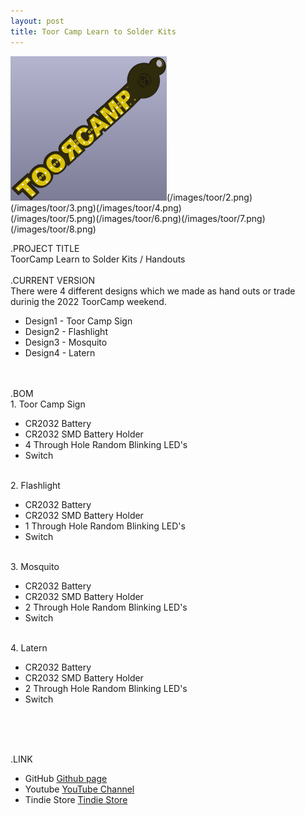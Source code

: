```yaml
---
layout: post
title: Toor Camp Learn to Solder Kits
---
```


![Title](/images/toor/1.png)(/images/toor/2.png)(/images/toor/3.png)(/images/toor/4.png)<br>
(/images/toor/5.png)(/images/toor/6.png)(/images/toor/7.png)(/images/toor/8.png)<br>

.PROJECT TITLE<br>
ToorCamp Learn to Solder Kits / Handouts
<br>
<br>
.CURRENT VERSION<br>
There were 4 different designs which we made as hand outs or trade durinig the 2022 ToorCamp weekend.
- Design1 - Toor Camp Sign
- Design2 - Flashlight
- Design3 - Mosquito
- Design4 - Latern
<br>
<br>
.BOM<br>
1. Toor Camp Sign<br>

- CR2032 Battery
- CR2032 SMD Battery Holder
- 4 Through Hole Random Blinking LED's
- Switch
<br>
2. Flashlight<br>

- CR2032 Battery
- CR2032 SMD Battery Holder
- 1 Through Hole Random Blinking LED's
- Switch
<br>
3. Mosquito<br>

- CR2032 Battery
- CR2032 SMD Battery Holder
- 2 Through Hole Random Blinking LED's
- Switch
<br>
4. Latern<br>

- CR2032 Battery
- CR2032 SMD Battery Holder
- 2 Through Hole Random Blinking LED's
- Switch
<br>
<br>
<br>

.LINK
- GitHub [Github page](https://github.com/BadgePiratesLLC)
- Youtube [YouTube Channel](https://www.youtube.com/channel/UCRVegJ2Y7m-8vIXnG0BIhyw/featured/) 
- Tindie Store [Tindie Store](https://www.tindie.com/stores/badgepirates/)
<br>
